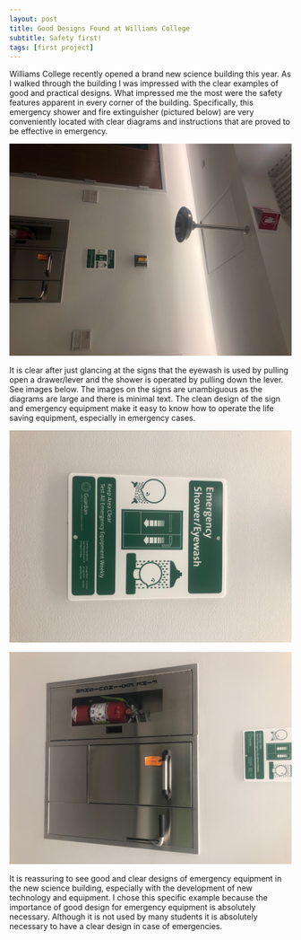 ```yaml
---
layout: post
title: Good Designs Found at Williams College
subtitle: Safety first!
tags: [first project]
---
```


Williams College recently opened a brand new science building this year. As I walked through the building I was impressed with the clear examples of good and practical designs. What impressed me the most were the safety features apparent in every corner of the building. Specifically, this emergency shower and fire extinguisher (pictured below) are very conveniently located with clear diagrams and instructions that are proved to be effective in emergency.

![Shower](/img/IMG_3041.jpeg)

It is clear after just glancing at the signs that the eyewash is used by pulling open a drawer/lever and the shower is operated by pulling down the lever. See images below. The images on the signs are unambiguous as the diagrams are large and there is minimal text. The clean design of the sign and emergency equipment make it easy to know how to operate the life saving equipment, especially in emergency cases.

![Shower](/img/IMG_3042.jpeg)

![Shower](/img/IMG_3043.jpeg)

It is reassuring to see good and clear designs of emergency equipment in the new science building, especially with the development of new technology and equipment. I chose this specific example because the importance of good design for emergency equipment is absolutely necessary. Although it is not used by many students it is absolutely necessary to have a clear design in case of emergencies.
